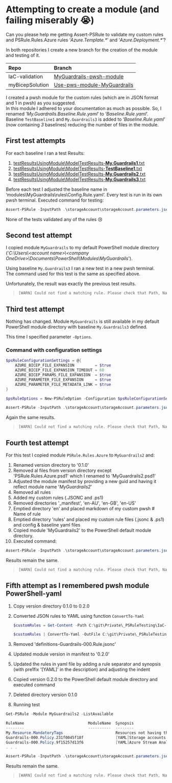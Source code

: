 # Attempting to create a module (and failing miserably 😭)

Can you please help me getting Assert-PSRule to validate my custom rules and PSRule.Rules.Azure rules ‘_Azure.Template.*_’ and ‘_Azure.Deployment.*_’?

In both repositories I create a new branch for the creation of the module and testing of it.

| Repo            | Branch                           |
| :-------------- | :------------------------------- |
| IaC-validation  | [MyGuardrails-pwsh-module][1]    |
| myBicepSolution | [Use-pws-module-MyGuardrails][2] |

I created a pwsh module for the custom rules (which are in JSON format and 1 in pwsh) as you suggested.<br>
In this module I adhered to your documentation as much as possible. So, I renamed ‘_My.Guardrails.Baseline.Rule.yaml_’ to ‘_Baseline.Rule.yaml_’.<br>
Baseline `TestBaseline1` and `My.Guardrails3` is added to ‘_Baseline.Rule.yaml_’ (now containing _3_ baselines) reducing the number of files in the module.

## First test attempts

For each baseline I ran a test
Results:

1. [testResultsUsingModule\ModelTestResults-**My.Guardrails1**.txt][3]
2. [testResultsUsingModule\ModelTestResults-**TestBaseline1**.txt][4]
3. [testResultsUsingModule\ModelTestResults-**My.Guardrails2**.txt][5]
4. [testResultsUsingModule\ModelTestResults-**My.Guardrails3**.txt][6]

Before each test I adjusted the baseline name in ‘modules\MyGuardrails\rules\Config.Rule.yaml’.
Every test is run in its own pwsh terminal.
Executed command for testing:

```PowerShell
Assert-PSRule -InputPath .\storageAccount\storageAccount.parameters.json -Module MyGuardrails -Format File
```

None of the tests validated any of the rules 😢

## Second test attempt

I copied module `MyGuardrails` to my default PowerShell module directory ('_C:\Users\\\<account name>\\\<company OneDrive>\Documents\PowerShell\Modules\MyGuardrails_').

Using baseline `My.Guardrails3` I ran a new test in a new pwsh terminal.<br>
The command used for this test is the same as specified above.

Unfortunately, the result was exactly the previous test results.

> ```PowerShell
> [WARN] Could not find a matching rule. Please check that Path, Name and Tag parameters are correct.
> ```

## Third test attempt

Nothing has changed. Module `MyGuardrails` is still available in my default PowerShell module directory with baseline `My.Guardrails3` defined.

This time I specified parameter `-Options`.

### Command with configuration settings

```PowerShell
$psRuleConfigurationSettings = @{
    AZURE_BICEP_FILE_EXPANSION         = $true
    AZURE_BICEP_FILE_EXPANSION_TIMEOUT = 60
    AZURE_BICEP_PARAMS_FILE_EXPANSION  = $true
    AZURE_PARAMETER_FILE_EXPANSION     = $true
    AZURE_PARAMETER_FILE_METADATA_LINK = $true
}

$psRuleOptions = New-PSRuleOption -Configuration $psRuleConfigurationSettings

Assert-PSRule -InputPath .\storageAccount\storageAccount.parameters.json -Module MyGuardrails -Format File -Option $psRuleOptions
```

Again the same results.

> ```PowerShell
> [WARN] Could not find a matching rule. Please check that Path, Name and Tag parameters are correct.
> ```

## Fourth test attempt

For this test I copied module `PSRule.Rules.Azure` to `MyGuardrails2` and:

1. Renamed version directory to '0.1.0'
2. Removed al files from version directory except 'PSRule.Rules.Azure.psd1' which I renamed to 'MyGuardrails2.psd1'
3. Adjusted the module manifest by providing a new guid and having it reflect module name '_MyGuardrails2_'
4. Removed all rules
5. Added my custom rules (.JSONC and .ps1)
6. Removed directories '_manifest', 'en-AU', 'en-GB', 'en-US'
7. Emptied directory 'en' and placed markdown of my custom pwsh # Name of rule
8. Emptied directory 'rules' and placed my custom rule files (.jsonc & .ps1) and config & baseline yaml files
9. Copied module 'MyGuardrails2' to the PowerShell default module directory.
10. Executed command:

```PowerShell
Assert-PSRule -InputPath .\storageAccount\storageAccount.parameters.json -Module MyGuardrails2 -Format File
```

Results remain the same.

> ```PowerShell
> [WARN] Could not find a matching rule. Please check that Path, Name and Tag parameters are correct.
> ```

## Fifth attempt as I remembered pwsh module PowerShell-yaml

1. Copy version directory 0.1.0 to 0.2.0
2. Converted JSON rules to YAML using function `ConvertTo-Yaml`

    ```PowerShell
    $customRules = Get-Content -Path C:\git\Private\_PSRuleTesting\IaC-validation\modules\MyGuardrails\0.2.0\rules\definitions-Guardrails-000.Rule.jsonc -Raw | ConvertFrom-Json -Depth 100

    $customRules | ConvertTo-Yaml -OutFile C:\git\Private\_PSRuleTesting\IaC-validation\modules\MyGuardrails2\0.2.0\rules\definitions-Guardrails-000.Rule.yaml
    ```

3. Removed 'definitions-Guardrails-000.Rule.jsonc'
4. Updated module version in manifest to '0.2.0'
5. Updated the rules in yaml file by adding a rule separator and synopsis (with pre1fix '[YAML]' in the description) and adjusting the indent
6. Copied version 0.2.0 to the PowerShell default module directory and executed command
7. Deleted directory version 0.1.0
8. Running test

```PowerShell
Get-PSRule -Module MyGuardrails2 -ListAvailable

RuleName                            ModuleName  Synopsis
--------                            ----------  --------
My.Resource.MandatoryTags                       Resources not having the mandatory tags should be rejected.
Guardrails-000.Policy.231f0045f18f              [YAML]Storage accounts should have infrastructure encryption
Guardrails-000.Policy.9f15257d13f6              [YAML]Azure Stream Analytics jobs should use customer-managed keys to encrypt data
. . .

Assert-PSRule -InputPath .\storageAccount\storageAccount.parameters.json -Module MyGuardrails2 -Format File
```

Results remain the same.

> ```PowerShell
> [WARN] Could not find a matching rule. Please check that Path, Name and Tag parameters are correct.
> ```

[1]: https://github.com/Marc013/IaC-validation/tree/MyGuardrails-pwsh-module
[2]: https://github.com/Marc013/myBicepSolution/tree/Use-pws-module-MyGuardrails
[3]: https://github.com/Marc013/IaC-validation/blob/MyGuardrails-pwsh-module/testResultsUsingModule/ModelTestResults-My.Guardrails1.txt
[4]: https://github.com/Marc013/IaC-validation/blob/MyGuardrails-pwsh-module/testResultsUsingModule/ModelTestResults-TestBaseline1.txt
[5]: https://github.com/Marc013/IaC-validation/blob/MyGuardrails-pwsh-module/testResultsUsingModule/ModelTestResults-My.Guardrails2.txt
[6]: https://github.com/Marc013/IaC-validation/blob/MyGuardrails-pwsh-module/testResultsUsingModule/ModelTestResults-My.Guardrails3.txt